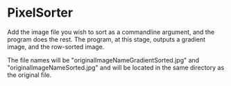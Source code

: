 # PixelSorter

Add the image file you wish to sort as a commandline argument, and the program does the rest. The program, at this stage, outputs a gradient image, and the row-sorted image. 

The file names will be "originalImageNameGradientSorted.jpg" and "originalImageNameSorted.jpg" and will be located in the same directory as the original file.

